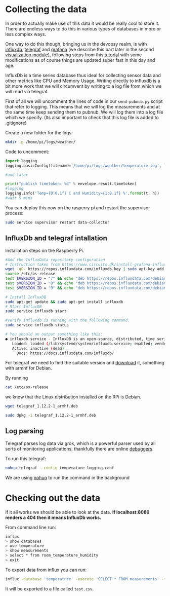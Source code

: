 # Collecting the data

In order to actually make use of this data it would be really cool to store it. There are endless ways to do this in various types of databases in more or less complex ways.

One way to do this though, bringing us in the devopsy realm, is with [influxdb](https://www.influxdata.com), [telegraf](https://www.influxdata.com/time-series-platform/telegraf/) and [grafana](https://grafana.com) (we describe this part later in the second [visualization module](../data-visualization/2-grafana.md)), following steps from this [tutorial](https://www.terminalbytes.com/temperature-using-raspberry-pi-grafana/) with some modifications as of course things are updated super fast in this day and age.

InfluxDb is a time series database thus ideal for collecting sensor data and other metrics like CPU and Memory Usage. Writing directly to influxdb is a bit more work that we will circumvent by writing to a log file from which we will read via telegraf.

First of all we will uncomment the lines of code in our `send-pubnub.py` script that refer to logging. This means that we will log the measurements and at the same time keep sending them to pubnub. We will log them into a log file which we specify. (Its also important to check that this log file is added to .gitignore)

Create a new folder for the logs:

```bash
mkdir -p /home/pi/logs/weather/
```

Code to uncomment:

```python
import logging
logging.basicConfig(filename='/home/pi/logs/weather/temperature.log', filemode='a', format='%(created)f %(message)s', level=logging.INFO)

#and later

print("publish timetoken: %d" % envelope.result.timetoken)
#logging
logging.info('Temp={0:0.1f} C and Humidity={1:0.1f} %'.format(t, h))
#wait 5 mins
```

You can deploy this now on the rasperry pi and restart the supervisor process:

```bash
sudo service supervisor restart data-collector
```

## InfluxDb and telegraf intallation

Installation steps on the Raspberry Pi.

```bash
#Add the InfluxData repository configuration
# Instruction taken from https://www.circuits.dk/install-grafana-influxdb-raspberry/
wget -qO- https://repos.influxdata.com/influxdb.key | sudo apt-key add -
source /etc/os-release
test $VERSION_ID = "7" && echo "deb https://repos.influxdata.com/debian wheezy stable" | sudo tee /etc/apt/sources.list.d/influxdb.list
test $VERSION_ID = "8" && echo "deb https://repos.influxdata.com/debian jessie stable" | sudo tee /etc/apt/sources.list.d/influxdb.list
test $VERSION_ID = "9" && echo "deb https://repos.influxdata.com/debian stretch stable" | sudo tee /etc/apt/sources.list.d/influxdb.list

# Install InfluxDB
sudo apt-get update && sudo apt-get install influxdb
# Start InfluxDB
sudo service influxdb start

#verify influxdb is running with the following command.
sudo service influxdb status

# You should an output something like this:
● influxdb.service - InfluxDB is an open-source, distributed, time series database
   Loaded: loaded (/lib/systemd/system/influxdb.service; enabled; vendor preset: enabled)
   Active: inactive (dead)
     Docs: https://docs.influxdata.com/influxdb/

```

For telegraf we need to find the suitable version and [download](https://github.com/influxdata/telegraf/releases) it, something with armhf for Debian.

By running

```bash
cat /etc/os-release
```

we know that the Linux distribution installed on the RPi is Debian.

```bash
wget telegraf_1.12.2-1_armhf.deb

sudo dpkg -i telegraf_1.12.2-1_armhf.deb
```

## Log parsing

Telegraf parses log data via grok, which is a powerful parser used by all sorts of monitoring applications, thankfully there are online [debuggers](https://grokdebug.herokuapp.com).

To run this telegraf:

```bash
nohup telegraf --config temperature-logging.conf
```

We are using [nohup](https://linux.die.net/man/1/nohup) to run the command in the background

# Checking out the data

If it all works we should be able to look at the data. <b>If localhost:8086 renders a 404 then it means InfluxDb works.</b>

From command line run:

```bash
influx
> show databases
> use temperature
> show measurements
> select * from room_temperature_humidity
> exit
```

To export data from influx you can run:

```bash
influx -database 'temperature' -execute 'SELECT * FROM measurements' -format csv > test.csv
```

It will be exported to a file called `test.csv`.
